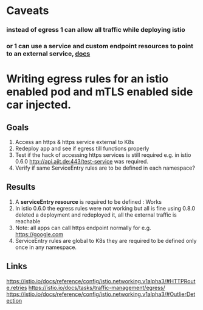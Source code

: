 # Caveats
 ### instead of egress 1 can allow all traffic while deploying istio
 ### or 1 can use a service and custom endpoint resources to point to an external service, [docs](https://docs.openshift.org/latest/dev_guide/integrating_external_services.html#defining-a-service-for-an-external-database)
# Writing egress rules for an istio enabled pod and mTLS enabled side car injected.

## Goals
1. Access an https & https service external to K8s 
2. Redeploy app and see if egress till functions properly
3. Test if the hack of accessing https services is still required
   e.g. in istio 0.6.0 http://api.ajit.de:443/test-service was required.
4. Verify if same ServiceEntry rules are to be defined in each namespace? 

## Results
1. A **serviceEntry resource** is required to be defined : Works
2. In istio 0.6.0 the egress rules were not working but all is fine using 0.8.0
deleted a deployment and redeployed it, all the external traffic is reachable
3. Note: all apps can call https endpoint normally
for e.g. https://google.com
4. ServiceEntry rules are global to K8s they are required to be defined only once in any namespace.

 
## Links

https://istio.io/docs/reference/config/istio.networking.v1alpha3/#HTTPRoute.retries 
https://istio.io/docs/tasks/traffic-management/egress/
https://istio.io/docs/reference/config/istio.networking.v1alpha3/#OutlierDetection
